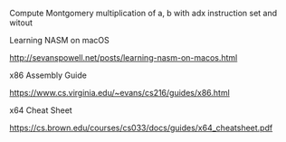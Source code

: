 Compute Montgomery multiplication of a, b with adx instruction set and witout 



Learning NASM on macOS

http://sevanspowell.net/posts/learning-nasm-on-macos.html

x86 Assembly Guide

https://www.cs.virginia.edu/~evans/cs216/guides/x86.html

x64 Cheat Sheet

https://cs.brown.edu/courses/cs033/docs/guides/x64_cheatsheet.pdf